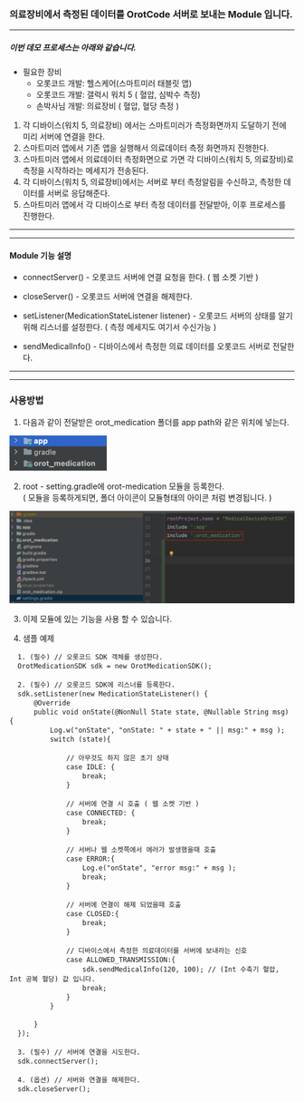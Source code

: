 ### 의료장비에서 측정된 데이터를 OrotCode 서버로 보내는 Module 입니다.  


-------
##### 이번 데모 프로세스는 아래와 같습니다.
- 필요한 장비
  - 오롯코드 개발: 헬스케어(스마트미러 태블릿 앱)
  - 오롯코드 개발: 갤럭시 워치 5 ( 혈압, 심박수 측정)
  - 손박사님 개발: 의료장비 ( 혈압, 혈당 측정 )

1. 각 디바이스(워치 5, 의료장비) 에서는 스마트미러가 측정화면까지 도달하기 전에 미리 서버에 연결을 한다.
2. 스마트미러 앱에서 기존 앱을 실행해서 의료데이터 측정 화면까지 진행한다.
3. 스마트미러 앱에서 의료데이터 측정화면으로 가면 각 디바이스(워치 5, 의료장비)로 측정을 시작하라는 메세지가 전송된다.
4. 각 디바이스(워치 5, 의료장비)에서는 서버로 부터 측정알림을 수신하고, 측정한 데이터를 서버로 응답해준다.
5. 스마트미러 앱에서 각 디바이스로 부터 측정 데이터를 전달받아, 이후 프로세스를 진행한다.



-----
-----

#### Module 기능 설명
* connectServer() - 오롯코드 서버에 연결 요청을 한다. ( 웹 소켓 기반 )  


* closeServer() - 오롯코드 서버에 연결을 해제한다.   


* setListener(MedicationStateListener listener) - 오롯코드 서버의 상태를 알기 위해 리스너를 설정한다. ( 측정 메세지도 여기서 수신가능 )  


* sendMedicalInfo() - 디바이스에서 측정한 의료 데이터를 오롯코드 서버로 전달한다.


-----
-----
### 사용방법
1. 다음과 같이 전달받은 orot_medication 폴더를 app path와 같은 위치에 넣는다.

![img.png](img.png)


2. root - setting.gradle에 orot-medication 모듈을 등록한다.  
   ( 모듈을 등록하게되면, 폴더 아이콘이 모듈형태의 아이콘 처럼 변경됩니다. )  

![img_1.png](img_1.png)

3. 이제 모듈에 있는 기능을 사용 할 수 있습니다.
     

4. 샘플 예제
```
  1. (필수) // 오롯코드 SDK 객체를 생성한다.
  OrotMedicationSDK sdk = new OrotMedicationSDK(); 
  
  2. (필수) // 오롯코드 SDK에 리스너를 등록한다.
  sdk.setListener(new MedicationStateListener() {
      @Override
      public void onState(@NonNull State state, @Nullable String msg) {
          Log.w("onState", "onState: " + state + " || msg:" + msg );
          switch (state){
          
              // 아무것도 하지 않은 초기 상태
              case IDLE: { 
                  break;
              }
              
              // 서버에 연결 시 호출 ( 웹 소켓 기반 )
              case CONNECTED: { 
                  break;
              }
              
              // 서버나 웹 소켓쪽에서 에러가 발생했을때 호출
              case ERROR:{ 
                  Log.e("onState", "error msg:" + msg );
                  break;
              }
              
              // 서버에 연결이 해제 되었을때 호출
              case CLOSED:{ 
                  break;
              }
              
              // 디바이스에서 측정한 의료데이터를 서버에 보내라는 신호
              case ALLOWED_TRANSMISSION:{ 
                  sdk.sendMedicalInfo(120, 100); // (Int 수축기 혈압, Int 공복 혈당) 값 입니다.
                  break;
              }
          }
  
      }
  });
  
  3. (필수) // 서버에 연결을 시도한다.
  sdk.connectServer(); 
  
  4. (옵션) // 서버와 연결을 해제한다.
  sdk.closeServer(); 

```

